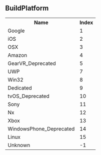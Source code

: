 ## BuildPlatform

<table><tr><th>Name</th><th>Index</th><tr><td>Google</td><td>1</td></tr><tr><td>iOS</td><td>2</td></tr><tr><td>OSX</td><td>3</td></tr><tr><td>Amazon</td><td>4</td></tr><tr><td>GearVR_Deprecated</td><td>5</td></tr><tr><td>UWP</td><td>7</td></tr><tr><td>Win32</td><td>8</td></tr><tr><td>Dedicated</td><td>9</td></tr><tr><td>tvOS_Deprecated</td><td>10</td></tr><tr><td>Sony</td><td>11</td></tr><tr><td>Nx</td><td>12</td></tr><tr><td>Xbox</td><td>13</td></tr><tr><td>WindowsPhone_Deprecated</td><td>14</td></tr><tr><td>Linux</td><td>15</td></tr><tr><td>Unknown</td><td>-1</td></tr></table>